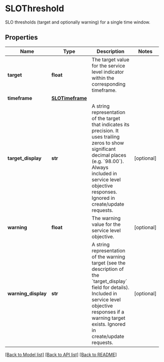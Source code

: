 # SLOThreshold

SLO thresholds (target and optionally warning) for a single time window.
## Properties
Name | Type | Description | Notes
------------ | ------------- | ------------- | -------------
**target** | **float** | The target value for the service level indicator within the corresponding timeframe. | 
**timeframe** | [**SLOTimeframe**](SLOTimeframe.md) |  | 
**target_display** | **str** | A string representation of the target that indicates its precision. It uses trailing zeros to show significant decimal places (e.g. &#x60;98.00&#x60;).  Always included in service level objective responses. Ignored in create/update requests. | [optional] 
**warning** | **float** | The warning value for the service level objective. | [optional] 
**warning_display** | **str** | A string representation of the warning target (see the description of the &#x60;target_display&#x60; field for details).  Included in service level objective responses if a warning target exists. Ignored in create/update requests. | [optional] 

[[Back to Model list]](README.md#documentation-for-models) [[Back to API list]](README.md#documentation-for-api-endpoints) [[Back to README]](README.md)


